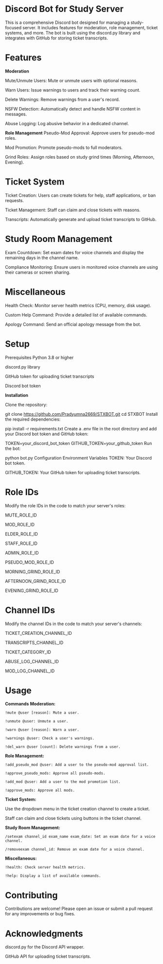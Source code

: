 # Discord Bot for Study Server
This is a comprehensive Discord bot designed for managing a study-focused server. It includes features for moderation, role management, ticket systems, and more. The bot is built using the discord.py library and integrates with GitHub for storing ticket transcripts.

# Features
**Moderation**

Mute/Unmute Users: Mute or unmute users with optional reasons.

Warn Users: Issue warnings to users and track their warning count.

Delete Warnings: Remove warnings from a user's record.

NSFW Detection: Automatically detect and handle NSFW content in messages.

Abuse Logging: Log abusive behavior in a dedicated channel.

**Role Management**
Pseudo-Mod Approval: Approve users for pseudo-mod roles.

Mod Promotion: Promote pseudo-mods to full moderators.

Grind Roles: Assign roles based on study grind times (Morning, Afternoon, Evening).

# **Ticket System**

Ticket Creation: Users can create tickets for help, staff applications, or ban requests.

Ticket Management: Staff can claim and close tickets with reasons.

Transcripts: Automatically generate and upload ticket transcripts to GitHub.

# **Study Room Management**

Exam Countdown: Set exam dates for voice channels and display the remaining days in the channel name.

Compliance Monitoring: Ensure users in monitored voice channels are using their cameras or screen sharing.

# **Miscellaneous**
Health Check: Monitor server health metrics (CPU, memory, disk usage).

Custom Help Command: Provide a detailed list of available commands.

Apology Command: Send an official apology message from the bot.

# Setup

Prerequisites
Python 3.8 or higher

discord.py library

GitHub token for uploading ticket transcripts

Discord bot token

**Installation**

Clone the repository:

git clone https://github.com/Pradyumna2669/STXBOT.git
cd STXBOT
Install the required dependencies:

pip install -r requirements.txt
Create a .env file in the root directory and add your Discord bot token and GitHub token:

TOKEN=your_discord_bot_token
GITHUB_TOKEN=your_github_token
Run the bot:

python bot.py
Configuration
Environment Variables
TOKEN: Your Discord bot token.

GITHUB_TOKEN: Your GitHub token for uploading ticket transcripts.

# Role IDs
Modify the role IDs in the code to match your server's roles:

MUTE_ROLE_ID

MOD_ROLE_ID

ELDER_ROLE_ID

STAFF_ROLE_ID

ADMIN_ROLE_ID

PSEUDO_MOD_ROLE_ID

MORNING_GRIND_ROLE_ID

AFTERNOON_GRIND_ROLE_ID

EVENING_GRIND_ROLE_ID

# Channel IDs
Modify the channel IDs in the code to match your server's channels:

TICKET_CREATION_CHANNEL_ID

TRANSCRIPTS_CHANNEL_ID

TICKET_CATEGORY_ID

ABUSE_LOG_CHANNEL_ID

MOD_LOG_CHANNEL_ID

# Usage
**Commands**
**Moderation:**

`!mute @user [reason]: Mute a user.`

`!unmute @user: Unmute a user.`

`!warn @user [reason]: Warn a user.`

`!warnings @user: Check a user's warnings.`

`!del_warn @user [count]: Delete warnings from a user.`

**Role Management:**

`!add_pseudo_mod @user: Add a user to the pseudo-mod approval list.`

`!approve_pseudo_mods: Approve all pseudo-mods.`

`!add_mod @user: Add a user to the mod promotion list.`

`!approve_mods: Approve all mods.`

**Ticket System:**

Use the dropdown menu in the ticket creation channel to create a ticket.

Staff can claim and close tickets using buttons in the ticket channel.

**Study Room Management:**

`/setexam channel_id exam_name exam_date: Set an exam date for a voice channel.`

`/removeexam channel_id: Remove an exam date for a voice channel.`

**Miscellaneous:**

`!health: Check server health metrics.`

`!help: Display a list of available commands.`

# Contributing
Contributions are welcome! Please open an issue or submit a pull request for any improvements or bug fixes.

# Acknowledgments
discord.py for the Discord API wrapper.

GitHub API for uploading ticket transcripts.

